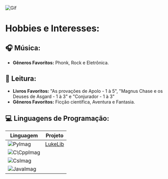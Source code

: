 ![Gif](https://github.com/WolfyTyler/ProfileAssets/blob/main/Images%26Gifs/FutureGlow.gif)
# **Hobbies e Interesses:**

## :headphones: Música:

- **Gêneros Favoritos:** Phonk, Rock e Eletrônica. 

## :book: Leitura:

- **Livros Favoritos:** "As provações de Apolo - 1 à 5", "Magnus Chase e os Deuses de Asgard - 1 à 3" e "Conjurador - 1 à 3"
- **Gêneros Favoritos:** Ficção científica, Aventura e Fantasia.

## :computer: Linguagens de Programação:

| Linguagem | Projeto |
| ------------------------ | ------- |
| ![PyImag](https://img.shields.io/badge/python-3670A0?style=for-the-badge&logo=python&logoColor=ffdd54) | [LukeLib](https://github.com/WolfyTyler/LukeLib)  |
| ![C\CppImag](https://img.shields.io/badge/-C/C++-darkblue?style=for-the-badge&logo=Cplusplus) | |
| ![CsImag](https://img.shields.io/badge/Csharp-800080?style=for-the-badge&logo=c#&logoColor=white) | |
| ![JavaImag](https://img.shields.io/badge/Java-ED8B00?style=for-the-badge&logo=openjdk&logoColor=white) | |
